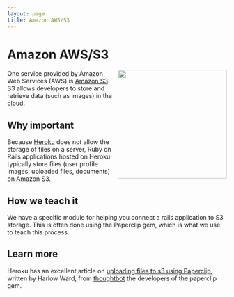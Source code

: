 ```yaml
---
layout: page
title: Amazon AWS/S3
---
```


Amazon AWS/S3
===

<a href="http://aws.amazon.com/">
<img align="right" src="https://images-na.ssl-images-amazon.com/images/G/01/webservices/aws_logo._V400518270_.png" width="250"  />
</a>

One service provided by Amazon Web Services (AWS) is [Amazon S3](http://aws.amazon.com/s3/).  S3 allows developers to store and retrieve data (such as images) in the cloud.


Why important
---

Because [Heroku](/Heroku) does not allow the storage of files on a server, Ruby on Rails applications hosted on Heroku typically store files (user profile images, uploaded files, documents) on Amazon S3.


How we teach it
---

We have a specific module for helping you connect a rails application to S3 storage.  This is often done using the Paperclip gem, which is what we use to teach this process.

Learn more
---

Heroku has an excellent article on [uploading files to s3 using Paperclip](https://devcenter.heroku.com/articles/paperclip-s3), written by Harlow Ward, from [thoughtbot](http://thoughtbot.com) the developers of the paperclip gem.
